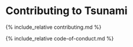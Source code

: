 # Contributing to Tsunami

{% include_relative contributing.md %}

{% include_relative code-of-conduct.md %}
